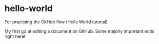 # hello-world
For practising the GitHub flow (Hello World tutorial)

My first go at editing a document on GitHub. Some majorly important edits right here!
